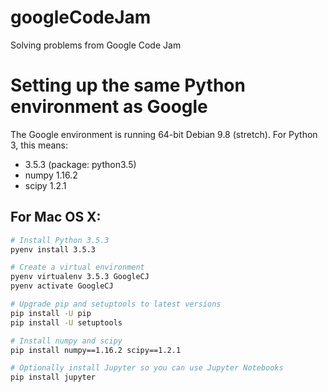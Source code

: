 # googleCodeJam
Solving problems from Google Code Jam

# Setting up the same Python environment as Google
The Google environment is running 64-bit Debian 9.8 (stretch). For Python 3, this means:
- 3.5.3 (package: python3.5)
 - numpy 1.16.2
 - scipy 1.2.1

## For Mac OS X:
```bash
# Install Python 3.5.3
pyenv install 3.5.3

# Create a virtual environment
pyenv virtualenv 3.5.3 GoogleCJ
pyenv activate GoogleCJ

# Upgrade pip and setuptools to latest versions
pip install -U pip
pip install -U setuptools

# Install numpy and scipy
pip install numpy==1.16.2 scipy==1.2.1

# Optionally install Jupyter so you can use Jupyter Notebooks
pip install jupyter
```
